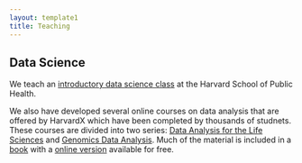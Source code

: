 ```yaml
---
layout: template1
title: Teaching
---
```


## Data Science

We teach an [introductory
data science class](<a href="http://datasciencelabs.github.io/">) at the Harvard School of Public Health. 

We also have developed several online courses on data analysis that are offered by HarvardX which have been completed by thousands of studnets. These courses are divided into two series: [Data Analysis for the Life Sciences](https://www.edx.org/xseries/data-analysis-life-sciences) and [Genomics Data Analysis](https://www.edx.org/xseries/genomics-data-analysis). Much of the material is included in a [book](https://amzn.com/1498775675) with a [online version](https://leanpub.com/dataanalysisforthelifesciences) available for free.


